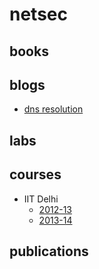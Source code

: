 # netsec

## books

## blogs

* [dns resolution](https://levelup.gitconnected.com/digging-into-dns-resolution-with-dig-3e9498ff1a57)

## labs

## courses

* IIT Delhi
	* [2012-13](http://www.cse.iitd.ernet.in/~siy117527/sil765/readings.html)
	* [2013-14](https://www.cse.iitd.ac.in/~saran/sil76`5/index.html)

## publications
